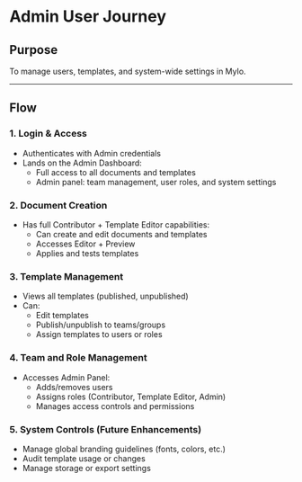 # Admin User Journey

## Purpose
To manage users, templates, and system-wide settings in Mylo.

---

## Flow

### 1. Login & Access
- Authenticates with Admin credentials
- Lands on the Admin Dashboard:
  - Full access to all documents and templates
  - Admin panel: team management, user roles, and system settings

### 2. Document Creation
- Has full Contributor + Template Editor capabilities:
  - Can create and edit documents and templates
  - Accesses Editor + Preview
  - Applies and tests templates

### 3. Template Management
- Views all templates (published, unpublished)
- Can:
  - Edit templates
  - Publish/unpublish to teams/groups
  - Assign templates to users or roles

### 4. Team and Role Management
- Accesses Admin Panel:
  - Adds/removes users
  - Assigns roles (Contributor, Template Editor, Admin)
  - Manages access controls and permissions

### 5. System Controls (Future Enhancements)
- Manage global branding guidelines (fonts, colors, etc.)
- Audit template usage or changes
- Manage storage or export settings
